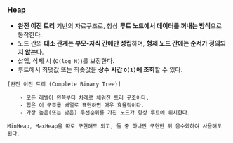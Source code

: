 ### Heap

-   **완전 이진 트리** 기반의 자료구조로, 항상 **루트 노드에서 데이터를 꺼내는 방식**으로 동작한다.
-   노드 간의 **대소 관계는 부모-자식 간에만 성립**하며, **형제 노드 간에는 순서가 정의되지 않는다**.
-   삽입, 삭제 시 (`O(log N)`)를 보장한다.
-   루트에서 최댓값 또는 최솟값을 **상수 시간 `O(1)`에 조회**할 수 있다.

```
[완전 이진 트리 (Complete Binary Tree)]

    - 모든 레벨이 왼쪽부터 차례로 채워진 트리 구조이다.
    - 힙은 이 구조를 배열로 표현하면 매우 효율적이다.
    - 가장 높은(또는 낮은) 우선순위를 가진 노드가 항상 루트에 위치한다.
```

```
MinHeap, MaxHeap을 따로 구현해도 되고, 둘 중 하나만 구현한 뒤 음수화하여 사용해도 된다.
```
